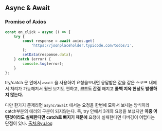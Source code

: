 ## Async & Await

### Promise of Axios

```javascript
const on_click = async () => {
	try {
		const response = await axios.get(
			'https://jsonplaceholder.typicode.com/todos/1',
		);
		setData(response.data);
	} catch (error) {
		console.log(error);
	}
};
```

try/catch 문 안에서 `await` 을 사용하여 요청을보내면 응답받은 값을 같은 스코프 내에서 처리가 가능해져서 훨씬 보기도 편하고, **코드도 간결** 해지고 **콜백 지옥 현상도 발생하지 않는다.**

다만 한가지 문제라면 `async/await` 에서는 요청을 한번에 모아서 보내는 방식이라 catch부분의 에러의 구분이 되지않는다. 즉, try 안에서 3개의 요청을 보냈지만 **이중 어떤것이라도 실패한다면 catch로 빠지기 때문에** 요청에 실패한다면 디버깅이 어렵다는 단점이 있다. [출처:Ryu.log](https://ryulog.tistory.com/139)
